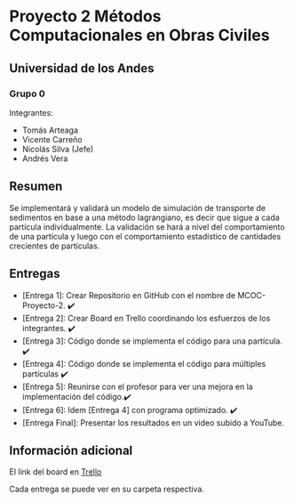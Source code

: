 # Proyecto 2 Métodos Computacionales en Obras Civiles
## Universidad de los Andes
### Grupo 0
Integrantes:
- Tomás Arteaga
- Vicente Carreño
- Nicolás Silva (Jefe)
- Andrés Vera

## Resumen
Se implementará y validará un modelo de simulación de transporte de sedimentos en base a una método lagrangiano, es decir que sigue a cada partícula individualmente. La validación se hará a nivel del comportamiento de una partícula y luego con el comportamiento estadístico de cantidades crecientes de partículas.

## Entregas
- [Entrega 1]: Crear Repositorio en GitHub con el nombre de MCOC-Proyecto-2. :heavy_check_mark:
- [Entrega 2]: Crear Board en Trello coordinando los esfuerzos de los integrantes. :heavy_check_mark:
- [Entrega 3]: Código donde se implementa el código para una partícula. :heavy_check_mark:
- [Entrega 4]: Código donde se implementa el código para múltiples partículas :heavy_check_mark:
- [Entrega 5]: Reunirse con el profesor para ver una mejora en la implementación del código.:heavy_check_mark:
- [Entrega 6]: Idem [Entrega 4] con programa optimizado. :heavy_check_mark:
- [Entrega Final]: Presentar los resultados en un video subido a YouTube.

## Información adicional

El link del board en [Trello](https://trello.com/b/Y6Fa1G1A/mcoc-proyecto-2)

Cada entrega se puede ver en su carpeta respectiva.
